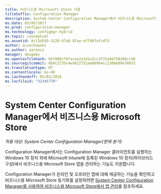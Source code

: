 ```yaml
---
title: 비즈니스용 Microsoft Store 사용
titleSuffix: Configuration Manager
description: System Center Configuration Manager에서 비즈니스용 Microsoft Store
ms.date: 03/05/2017
ms.prod: configuration-manager
ms.technology: configmgr-hybrid
ms.topic: conceptual
ms.assetid: 8c13d593-3120-47a8-8fae-eff497afcd73
author: aczechowski
ms.author: aaroncz
manager: dougeby
ms.openlocfilehash: b5f8061f87acee2a341a3cc3f25a66f50288cc58
ms.sourcegitcommit: 0b0c2735c4ed822731ae069b4cc1380e89e78933
ms.translationtype: HT
ms.contentlocale: ko-KR
ms.lasthandoff: 05/03/2018
ms.locfileid: "32345770"
---
```

# <a name="microsoft-store-for-business-in-system-center-configuration-manager"></a>System Center Configuration Manager에서 비즈니스용 Microsoft Store

*적용 대상: System Center Configuration Manager(현재 분기)*

Configuration Manager에서는 Configuration Manager 클라이언트를 실행하는 Windows 10 장치 외에 Microsoft Intune에 등록된 Windows 10 장치(하이브리드 구성)에서 비즈니스용 Microsoft Store 앱을 관리하는 기능도 지원합니다.

Configuration Manager가 온라인 및 오프라인 앱에 대해 제공하는 기능을 확인하고 비즈니스용 Microsoft Store 동기화를 설정하려면 [System Center Configuration Manager를 사용하여 비즈니스용 Microsoft Store에서 앱 관리](../../apps/deploy-use/manage-apps-from-the-windows-store-for-business.md)를 참조하세요.

